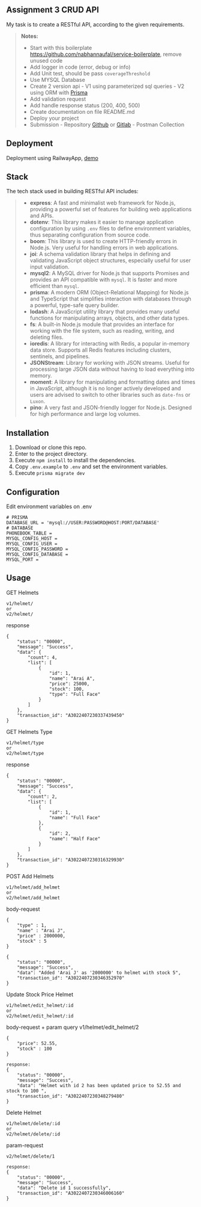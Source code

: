 ## Assignment 3 CRUD API
My task is to create a RESTful API, according to the given requirements.

> **Notes:**
> - Start with this boilerplate https://github.com/nabhannaufal/service-boilerplate, remove unused code
> - Add logger in code (error, debug or info)
> - Add Unit test, should be pass `coverageThreshold`
> - Use MYSQL Database
> - Create 2 version api
    - V1 using parameterized sql queries
    - V2 using ORM with [Prisma](https://www.prisma.io/docs/getting-started)
> - Add validation request
> - Add handle response status (200, 400, 500)
> - Create documentation on file README.md
> - Deploy your project
> - Submission
    - Repository [Github](https://github.com/) or [Gitlab](https://gitlab.com/)
    - Postman Collection

## Deployment
Deployment using RailwayApp, [demo](https://assigment3muhammadramadhan-production.up.railway.app/api/v1/helmet)

## Stack
The tech stack used in building RESTful API includes:
> - **express**: A fast and minimalist web framework for Node.js, providing a powerful set of features for building web applications and APIs.
> - **dotenv**: This library makes it easier to manage application configuration by using `.env` files to define environment variables, thus separating configuration from source code.
> - **boom**: This library is used to create HTTP-friendly errors in Node.js. Very useful for handling errors in web applications.
> - **joi**: A schema validation library that helps in defining and validating JavaScript object structures, especially useful for user input validation.
> - **mysql2**: A MySQL driver for Node.js that supports Promises and provides an API compatible with `mysql`. It is faster and more efficient than `mysql`.
> - **prisma**: A modern ORM (Object-Relational Mapping) for Node.js and TypeScript that simplifies interaction with databases through a powerful, type-safe query builder.
> - **lodash**: A JavaScript utility library that provides many useful functions for manipulating arrays, objects, and other data types.
> - **fs**: A built-in Node.js module that provides an interface for working with the file system, such as reading, writing, and deleting files.
> - **ioredis**: A library for interacting with Redis, a popular in-memory data store. Supports all Redis features including clusters, sentinels, and pipelines.
> - **JSONStream**: Library for working with JSON streams. Useful for processing large JSON data without having to load everything into memory.
> - **moment**: A library for manipulating and formatting dates and times in JavaScript, although it is no longer actively developed and users are advised to switch to other libraries such as `date-fns` or `Luxon`.
> - **pino**: A very fast and JSON-friendly logger for Node.js. Designed for high performance and large log volumes.

## Installation
1. Download or clone this repo.
2. Enter to the project directory.
3. Execute `npm install` to install the dependencies.
4. Copy `.env.example` to `.env` and set the environment variables.
5. Execute `prisma migrate dev`

## Configuration
Edit environment variables on .env

```env
# PRISMA
DATABASE_URL = 'mysql://USER:PASSWORD@HOST:PORT/DATABASE'
# DATABASE
PHONEBOOK_TABLE =
MYSQL_CONFIG_HOST =
MYSQL_CONFIG_USER =
MYSQL_CONFIG_PASSWORD =
MYSQL_CONFIG_DATABASE =
MYSQL_PORT =
```
## Usage
GET Helmets 
```
v1/helmet/
or
v2/helmet/
```
response
```
{
    "status": "00000",
    "message": "Success",
    "data": {
        "count": 4,
        "list": [
            {
                "id": 1,
                "name": "Arai A",
                "price": 25000,
                "stock": 100,
                "type": "Full Face"
            }
        ]
    },
    "transaction_id": "A3022407230337439450"
}
```
GET Helmets Type
```
v1/helmet/type
or
v2/helmet/type
```
response
```
{
    "status": "00000",
    "message": "Success",
    "data": {
        "count": 2,
        "list": [
            {
                "id": 1,
                "name": "Full Face"
            },
            {
                "id": 2,
                "name": "Half Face"
            }
        ]
    },
    "transaction_id": "A3022407230316329930"
}
```
POST Add Helmets
```
v1/helmet/add_helmet
or
v2/helmet/add_helmet
```
body-request
```
{
    "type" : 1,
    "name" : "Arai J",
    "price" : 2000000,
    "stock" : 5
}

{
    "status": "00000",
    "message": "Success",
    "data": "Added 'Arai J' as '2000000' to helmet with stock 5",
    "transaction_id": "A3022407230346352970"
}
```
Update Stock Price Helmet
```
v1/helmet/edit_helmet/:id
or
v2/helmet/edit_helmet/:id
```
body-request + param query v1/helmet/edit_helmet/2
```
{
    "price": 52.55,
    "stock" : 100
}

response:
{
    "status": "00000",
    "message": "Success",
    "data": "Helmet with id 2 has been updated price to 52.55 and stock to 100 ",
    "transaction_id": "A3022407230348279480"
}
```
Delete Helmet
```
v1/helmet/delete/:id
or
v2/helmet/delete/:id
```
param-request
```
v2/helmet/delete/1

response:
{
    "status": "00000",
    "message": "Success",
    "data": "Delete id 1 successfully",
    "transaction_id": "A3022407230346006160"
}
```
